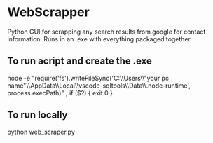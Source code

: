 # WebScrapper
Python GUI for scrapping any search results from google for contact information. Runs in an .exe with everything packaged together.

## To run acript and create the .exe  
node -e "require('fs').writeFileSync('C:\\\\Users\\\\"your pc name"\\\\AppData\\\\Local\\\\vscode-sqltools\\\\Data\\\\.node-runtime', process.execPath)" ; if ($?) { exit 0 }

## To run locally 
python web_scraper.py
